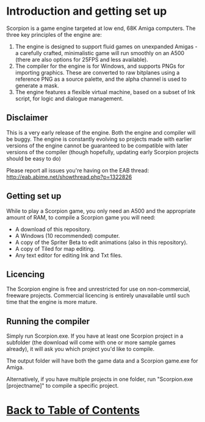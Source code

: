 # Introduction and getting set up

Scorpion is a game engine targeted at low end, 68K Amiga computers. The three key principles of the engine are:

1. The engine is designed to support fluid games on unexpanded Amigas - a carefully crafted, minimalistic game will run smoothly on an A500 (there are also options for 25FPS and less available).
2. The compiler for the engine is for Windows, and supports PNGs for importing graphics. These are converted to raw bitplanes using a reference PNG as a source palette, and the alpha channel is used to generate a mask.
3. The engine features a flexible virtual machine, based on a subset of Ink script, for logic and dialogue management.


## Disclaimer

This is a very early release of the engine. Both the engine and compiler will be buggy. The engine is constantly evolving so projects made with earlier versions of the engine cannot be guaranteed to be compatible with later versions of the compiler (though hopefully, updating early Scorpion projects should be easy to do)

Please report all issues you're having on the EAB thread: http://eab.abime.net/showthread.php?p=1322826


## Getting set up

While to play a Scorpion game, you only need an A500 and the appropriate amount of RAM, to compile a Scorpion game you will need:

- A download of this repository.
- A Windows (10 recommended) computer.
- A copy of the Spriter Beta to edit animations (also in this repository).
- A copy of Tiled for map editing.
- Any text editor for editing Ink and Txt files.

## Licencing

The Scorpion engine is free and unrestricted for use on non-commercial, freeware projects. Commercial licencing is entirely unavailable until such time that the engine is more mature.


## Running the compiler

Simply run Scorpion.exe. If you have at least one Scorpion project in a subfolder (the download will come with one or more sample games already), it will ask you which project you'd like to compile.

The output folder will have both the game data and a Scorpion game.exe for Amiga.

Alternatively, if you have multiple projects in one folder, run "Scorpion.exe [projectname]" to compile a specific project.

# [Back to Table of Contents](../)
